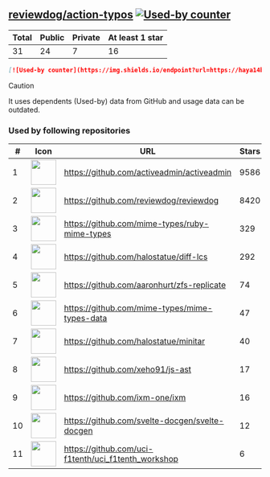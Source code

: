 





## [reviewdog/action-typos](https://github.com/reviewdog/action-typos) [![Used-by counter](https://img.shields.io/endpoint?url=https://haya14busa.github.io/github-used-by/data/reviewdog/action-typos/shieldsio.json)](https://github.com/haya14busa/github-used-by/tree/main/repo/reviewdog/action-typos)

| Total | Public | Private | At least 1 star
| ----- | ------ | ------- | ---------------
| 31 | 24 | 7 | 16 |

```md
[![Used-by counter](https://img.shields.io/endpoint?url=https://haya14busa.github.io/github-used-by/data/reviewdog/action-typos/shieldsio.json)](https://github.com/haya14busa/github-used-by/tree/main/repo/reviewdog/action-typos)
```

> [!CAUTION]
> It uses dependents (Used-by) data from GitHub and usage data can be outdated.

### Used by following repositories

| # | Icon | URL | Stars |
| -- | -- | -- | -- | 
|1|<img src="https://github.com/activeadmin.png" width=50 height=50>|https://github.com/activeadmin/activeadmin|9586|
|2|<img src="https://github.com/reviewdog.png" width=50 height=50>|https://github.com/reviewdog/reviewdog|8420|
|3|<img src="https://github.com/mime-types.png" width=50 height=50>|https://github.com/mime-types/ruby-mime-types|329|
|4|<img src="https://github.com/halostatue.png" width=50 height=50>|https://github.com/halostatue/diff-lcs|292|
|5|<img src="https://github.com/aaronhurt.png" width=50 height=50>|https://github.com/aaronhurt/zfs-replicate|74|
|6|<img src="https://github.com/mime-types.png" width=50 height=50>|https://github.com/mime-types/mime-types-data|47|
|7|<img src="https://github.com/halostatue.png" width=50 height=50>|https://github.com/halostatue/minitar|40|
|8|<img src="https://github.com/xeho91.png" width=50 height=50>|https://github.com/xeho91/js-ast|17|
|9|<img src="https://github.com/ixm-one.png" width=50 height=50>|https://github.com/ixm-one/ixm|16|
|10|<img src="https://github.com/svelte-docgen.png" width=50 height=50>|https://github.com/svelte-docgen/svelte-docgen|12|
|11|<img src="https://github.com/uci-f1tenth.png" width=50 height=50>|https://github.com/uci-f1tenth/uci_f1tenth_workshop|6|
